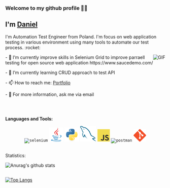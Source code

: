 ###  Welcome to my github profile 👋👋

## I'm [Daniel](https://daniellepszy.github.io/Portfolio/)

<p>I'm Automation Test Engineer from Poland. I'm focus on web application testing in various environment using many tools to automate our test process. :rocket:</p>

 <img align="right" alt="GIF" src="https://thumbs.gfycat.com/CookedBruisedIberianlynx-size_restricted.gif" />
 <p> - 🔭 I’m currently improve skills in Selenium Grid to improve parraell testing for open source web application https://www.saucedemo.com/</p>
  <p> - 🌱 I’m currently learning CRUD approach to test API</a></p>
  <p> - 📫 How to reach me: <a href="https://daniellepszy.github.io/Portfolio/">Portfolio</a></p>
  <p> - 💬 For more information, ask me via email </p>

<br>

##
**Languages and Tools:**  

<p align="center">
<!-- <img src=https://devicons.github.io/devicon/devicon.git/icons/chrome/chrome-original-wordmark.svg alt=chrome width="40" height="40"/>
 <img src=https://devicons.github.io/devicon/devicon.git/icons/firefox/firefox-original-wordmark.svg alt=firefox width="40" height="40"/> -->
 <code><img src=https://upload-icon.s3.us-east-2.amazonaws.com/uploads/icons/png/15484977381551942825-512.png alt=selenium width="40" height="40"/></code>
 <code><img src=https://raw.githubusercontent.com/devicons/devicon/master/icons/java/java-original.svg alt=java width="45" height="45"/></code>
 <code><img src=https://raw.githubusercontent.com/devicons/devicon/master/icons/python/python-original.svg alt=python width="45" height="45"/></code>
 <code><img src=https://raw.githubusercontent.com/devicons/devicon/master/icons/mysql/mysql-original.svg alt=mySQL width="50" height="50"/></code>
 <code><img src=https://raw.githubusercontent.com/devicons/devicon/master/icons/javascript/javascript-original.svg alt=js width="40" height="40"/></code>
 <code><img src=https://upload-icon.s3.us-east-2.amazonaws.com/uploads/icons/png/16475775581551942134-512.png alt=postman width="40" height="40"/></code>
  <code><img src=https://raw.githubusercontent.com/devicons/devicon/master/icons/git/git-original.svg alt=git width="40" height="40"/></code>

</p>

##
<p> Statistics: </p>

![Anurag's github stats](https://github-readme-stats.vercel.app/api?username=DanielLepszy&show_icons=true&theme=merko)

## 

[![Top Langs](https://github-readme-stats.vercel.app/api/top-langs/?username=DanielLepszy&layout=compact)](https://github.com/anuraghazra/github-readme-stats)




